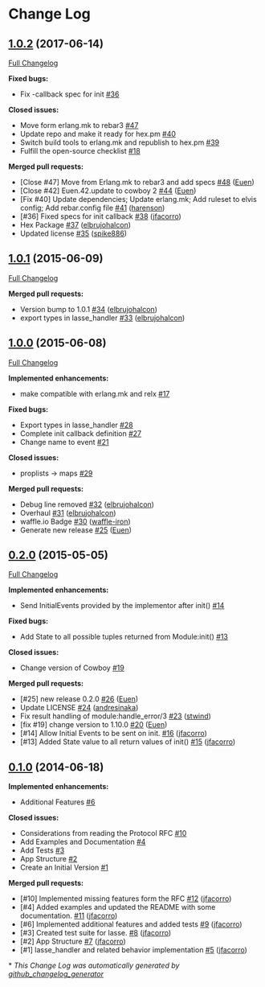 # Change Log

## [1.0.2](https://github.com/inaka/lasse/tree/1.0.2) (2017-06-14)
[Full Changelog](https://github.com/inaka/lasse/compare/1.0.1...1.0.2)

**Fixed bugs:**

- Fix -callback spec for init [\#36](https://github.com/inaka/lasse/issues/36)

**Closed issues:**

- Move form erlang.mk to rebar3 [\#47](https://github.com/inaka/lasse/issues/47)
- Update repo and make it ready for hex.pm [\#40](https://github.com/inaka/lasse/issues/40)
- Switch build tools to erlang.mk and republish to hex.pm [\#39](https://github.com/inaka/lasse/issues/39)
- Fulfill the open-source checklist [\#18](https://github.com/inaka/lasse/issues/18)

**Merged pull requests:**

- \[Close \#47\] Move from Erlang.mk to rebar3 and add specs [\#48](https://github.com/inaka/lasse/pull/48) ([Euen](https://github.com/Euen))
- \[Close \#42\] Euen.42.update to cowboy 2 [\#44](https://github.com/inaka/lasse/pull/44) ([Euen](https://github.com/Euen))
- \[Fix \#40\] Update dependencies; Update erlang.mk; Add ruleset to elvis config; Add rebar.config file [\#41](https://github.com/inaka/lasse/pull/41) ([harenson](https://github.com/harenson))
- \[\#36\] Fixed specs for init callback [\#38](https://github.com/inaka/lasse/pull/38) ([jfacorro](https://github.com/jfacorro))
- Hex Package [\#37](https://github.com/inaka/lasse/pull/37) ([elbrujohalcon](https://github.com/elbrujohalcon))
- Updated license [\#35](https://github.com/inaka/lasse/pull/35) ([spike886](https://github.com/spike886))

## [1.0.1](https://github.com/inaka/lasse/tree/1.0.1) (2015-06-09)
[Full Changelog](https://github.com/inaka/lasse/compare/1.0.0...1.0.1)

**Merged pull requests:**

- Version bump to 1.0.1 [\#34](https://github.com/inaka/lasse/pull/34) ([elbrujohalcon](https://github.com/elbrujohalcon))
- export types in lasse\_handler [\#33](https://github.com/inaka/lasse/pull/33) ([elbrujohalcon](https://github.com/elbrujohalcon))

## [1.0.0](https://github.com/inaka/lasse/tree/1.0.0) (2015-06-08)
[Full Changelog](https://github.com/inaka/lasse/compare/0.2.0...1.0.0)

**Implemented enhancements:**

- make compatible with erlang.mk and relx [\#17](https://github.com/inaka/lasse/issues/17)

**Fixed bugs:**

- Export types in lasse\_handler [\#28](https://github.com/inaka/lasse/issues/28)
- Complete init callback definition [\#27](https://github.com/inaka/lasse/issues/27)
- Change name to event [\#21](https://github.com/inaka/lasse/issues/21)

**Closed issues:**

- proplists -\> maps [\#29](https://github.com/inaka/lasse/issues/29)

**Merged pull requests:**

- Debug line removed [\#32](https://github.com/inaka/lasse/pull/32) ([elbrujohalcon](https://github.com/elbrujohalcon))
- Overhaul [\#31](https://github.com/inaka/lasse/pull/31) ([elbrujohalcon](https://github.com/elbrujohalcon))
- waffle.io Badge [\#30](https://github.com/inaka/lasse/pull/30) ([waffle-iron](https://github.com/waffle-iron))
- Generate new release [\#25](https://github.com/inaka/lasse/pull/25) ([Euen](https://github.com/Euen))

## [0.2.0](https://github.com/inaka/lasse/tree/0.2.0) (2015-05-05)
[Full Changelog](https://github.com/inaka/lasse/compare/0.1.0...0.2.0)

**Implemented enhancements:**

- Send InitialEvents provided by the implementor after init\(\) [\#14](https://github.com/inaka/lasse/issues/14)

**Fixed bugs:**

- Add State to all possible tuples returned from Module:init\(\) [\#13](https://github.com/inaka/lasse/issues/13)

**Closed issues:**

- Change version of Cowboy [\#19](https://github.com/inaka/lasse/issues/19)

**Merged pull requests:**

- \[\#25\] new release 0.2.0 [\#26](https://github.com/inaka/lasse/pull/26) ([Euen](https://github.com/Euen))
- Update LICENSE [\#24](https://github.com/inaka/lasse/pull/24) ([andresinaka](https://github.com/andresinaka))
- Fix result handling of module:handle\_error/3 [\#23](https://github.com/inaka/lasse/pull/23) ([stwind](https://github.com/stwind))
- \[fix \#19\] change version to 1.10.0 [\#20](https://github.com/inaka/lasse/pull/20) ([Euen](https://github.com/Euen))
- \[\#14\] Allow Initial Events to be sent on init.  [\#16](https://github.com/inaka/lasse/pull/16) ([jfacorro](https://github.com/jfacorro))
- \[\#13\] Added State value to all return values of init\(\) [\#15](https://github.com/inaka/lasse/pull/15) ([jfacorro](https://github.com/jfacorro))

## [0.1.0](https://github.com/inaka/lasse/tree/0.1.0) (2014-06-18)
**Implemented enhancements:**

- Additional Features [\#6](https://github.com/inaka/lasse/issues/6)

**Closed issues:**

- Considerations from reading the Protocol RFC [\#10](https://github.com/inaka/lasse/issues/10)
- Add Examples and Documentation [\#4](https://github.com/inaka/lasse/issues/4)
- Add Tests [\#3](https://github.com/inaka/lasse/issues/3)
- App Structure [\#2](https://github.com/inaka/lasse/issues/2)
- Create an Initial Version [\#1](https://github.com/inaka/lasse/issues/1)

**Merged pull requests:**

- \[\#10\] Implemented missing features form the RFC [\#12](https://github.com/inaka/lasse/pull/12) ([jfacorro](https://github.com/jfacorro))
- \[\#4\] Added examples and updated the README with some documentation. [\#11](https://github.com/inaka/lasse/pull/11) ([jfacorro](https://github.com/jfacorro))
- \[\#6\] Implemented additional features and added tests [\#9](https://github.com/inaka/lasse/pull/9) ([jfacorro](https://github.com/jfacorro))
- \[\#3\] Created test suite for lasse. [\#8](https://github.com/inaka/lasse/pull/8) ([jfacorro](https://github.com/jfacorro))
- \[\#2\] App Structure [\#7](https://github.com/inaka/lasse/pull/7) ([jfacorro](https://github.com/jfacorro))
- \[\#1\] lasse\_handler and related behavior implementation [\#5](https://github.com/inaka/lasse/pull/5) ([jfacorro](https://github.com/jfacorro))



\* *This Change Log was automatically generated by [github_changelog_generator](https://github.com/skywinder/Github-Changelog-Generator)*